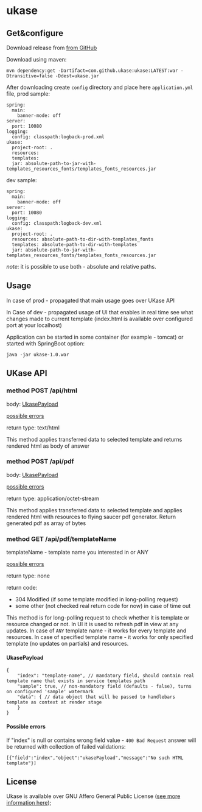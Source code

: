 # ukase

## Get&amp;configure
Download release from [from GitHub](https://github.com/ukase/ukase/releases/download/Ukase-1.2/ukase-1.2.war)

Download using maven:
```
mvn dependency:get -Dartifact=com.github.ukase:ukase:LATEST:war -Dtransitive=false -Ddest=ukase.jar
```

After downloading create `config` directory and place here `application.yml` file, prod sample:
```
spring:
  main:
    banner-mode: off
server:
  port: 10080
logging:
  config: classpath:logback-prod.xml
ukase:
  project-root: .
  resources: 
  templates: 
  jar: absolute-path-to-jar-with-templates_resources_fonts/templates_fonts_resources.jar
```
dev sample:
```
spring:
  main:
    banner-mode: off
server:
  port: 10080
logging:
  config: classpath:logback-dev.xml
ukase:
  project-root: .
  resources: absolute-path-to-dir-with-templates_fonts
  templates: absolute-path-to-dir-with-templates
  jar: absolute-path-to-jar-with-templates_resources_fonts/templates_fonts_resources.jar
```
*note*: it is possible to use both - absolute and relative paths.

## Usage

In case of prod - propagated that main usage goes over UKase API

In Case of dev - propagated usage of UI that enables in real time see what changes made to current template
(index.html is available over configured port at your localhost)

Application can be started in some container (for example - tomcat) or started with SpringBoot option:
```
java -jar ukase-1.0.war
```

## UKase API

### method POST /api/html

body: [UkasePayload](#ukasepayload)

[possible errors](#possible-errors)

return type: text/html

This method applies transferred data to selected template and returns rendered html as body of answer  

### method POST /api/pdf

body: [UkasePayload](#ukasepayload)

[possible errors](#possible-errors)

return type: application/octet-stream

This method applies transferred data to selected template and applies rendered html with resources to flying saucer pdf generator.
Return generated pdf as array of bytes

### method GET /api/pdf/templateName

templateName - template name you interested in or ANY 

[possible errors](#possible-errors)

return type: none

return code:
- 304 Modified (if some template modified in long-polling request)
- some other (not checked real return code for now) in case of time out 

This method is for long-polling request to check whether it is template or resource changed or not. In UI it is used to
refresh pdf in view at any updates.
In case of `ANY` template name - it works for every template and resources.
In case of specified template name - it works for only specified template (no updates on partials) and resources.

#### UkasePayload
```
{
    "index": "template-name", // mandatory field, should contain real template name that exists in service templates path
    "sample": true, // non-mandatory field (defaults - false), turns on configured 'sample' watermark
    "data": { // data object that will be passed to handlebars template as context at render stage
    }
}
```

#### Possible errors
If "index" is null or contains wrong field value - `400 Bad Request` answer will be returned with collection of failed validations:
```
[{"field":"index","object":"ukasePayload","message":"No such HTML template"}]
```

## License
Ukase is available over GNU Affero General Public License ([see more information here](http://www.gnu.org/licenses/));